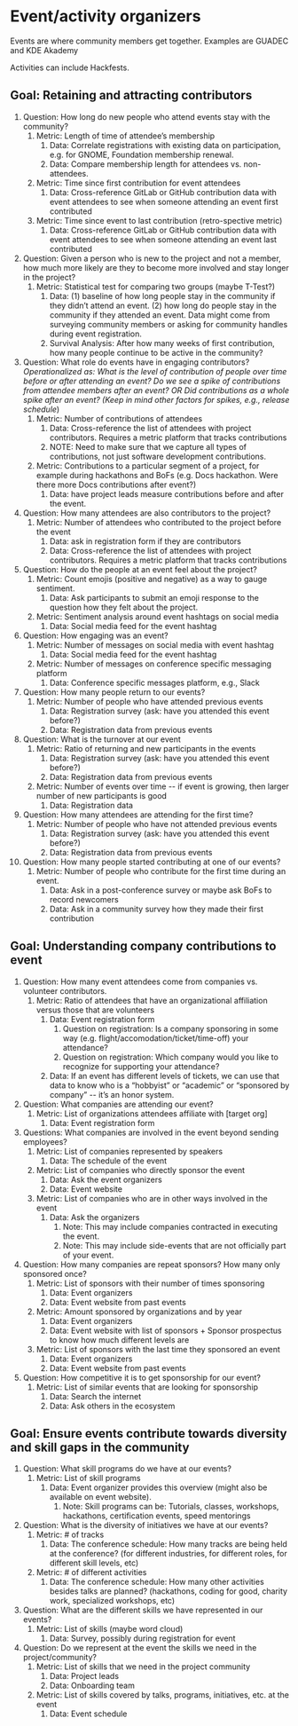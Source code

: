 # Event/activity organizers

Events are where community members get together. Examples are GUADEC and KDE Akademy

Activities can include Hackfests.


## Goal: Retaining and attracting contributors



1. Question: How long do new people who attend events stay with the community?
    1. Metric: Length of time of attendee’s membership
        1. Data: Correlate registrations with existing data on participation, e.g. for GNOME, Foundation membership renewal. 
        1. Data: Compare membership length for attendees vs. non-attendees.
    1. Metric: Time since first contribution for event attendees
        1. Data: Cross-reference GitLab or GitHub contribution data with event attendees to see when someone attending an event first contributed
    1. Metric: Time since event to last contribution (retro-spective metric)
        1. Data: Cross-reference GitLab or GitHub contribution data with event attendees to see when someone attending an event last contributed
1. Question: Given a person who is new to the project and not a member, how much more likely are they to become more involved and stay longer in the project?
    1. Metric: Statistical test for comparing two groups (maybe T-Test?)
        1. Data: (1) baseline of how long people stay in the community if they didn’t attend an event. (2) how long do people stay in the community if they attended an event. Data might come from surveying community members or asking for community handles during event registration.
        1. Survival Analysis: After how many weeks of first contribution, how many people continue to be active in the community? 
1. Question: What role do events have in engaging contributors? _Operationalized as: What is the level of contribution of people over time before or after attending an event? Do we see a spike of contributions from attendee members after an event? OR Did contributions as a whole spike after an event? (Keep in mind other factors for spikes, e.g., release schedule_)
    1. Metric: Number of contributions of attendees
        1. Data: Cross-reference the list of attendees with project contributors. Requires a metric platform that tracks contributions
        1. NOTE: Need to make sure that we capture all types of contributions, not just software development contributions.
    1. Metric: Contributions to a particular segment of a project, for example during hackathons and BoFs (e.g. Docs hackathon. Were there more Docs contributions after event?)
        1. Data: have project leads measure contributions before and after the event.
1. Question: How many attendees are also contributors to the project?
    1. Metric: Number of attendees who contributed to the project before the event
        1. Data: ask in registration form if they are contributors
        1. Data: Cross-reference the list of attendees with project contributors. Requires a metric platform that tracks contributions
1. Question: How do the people at an event feel about the project?
    1. Metric: Count emojis (positive and negative) as a way to gauge sentiment.
        1. Data: Ask participants to submit an emoji response to the question how they felt about the project.
    1. Metric: Sentiment analysis around event hashtags on social media
        1. Data: Social media feed for the event hashtag
1. Question: How engaging was an event?
    1. Metric: Number of messages on social media with event hashtag
        1. Data: Social media feed for the event hashtag
    1. Metric: Number of messages on conference specific messaging platform
        1. Data: Conference specific messages platform, e.g., Slack
1. Question: How many people return to our events?
    1. Metric: Number of people who have attended previous events
        1. Data: Registration survey (ask: have you attended this event before?)
        1. Data: Registration data from previous events
1. Question: What is the turnover at our event
    1. Metric: Ratio of returning and new participants in the events
        1. Data: Registration survey (ask: have you attended this event before?)
        1. Data: Registration data from previous events
    1. Metric: Number of events over time -- if event is growing, then larger number of new participants is good
        1. Data: Registration data
1. Question: How many attendees are attending for the first time?
    1. Metric: Number of people who have not attended previous events
        1. Data: Registration survey (ask: have you attended this event before?)
        1. Data: Registration data from previous events
1. Question: How many people started contributing at one of our events?
    1. Metric: Number of people who contribute for the first time during an event.
        1. Data: Ask in a post-conference survey or maybe ask BoFs to record newcomers
        1. Data: Ask in a community survey how they made their first contribution


## Goal: Understanding company contributions to event



1. Question: How many event attendees come from companies vs. volunteer contributors.
    1. Metric: Ratio of attendees that have an organizational affiliation versus those that are volunteers
        1. Data: Event registration form
            1. Question on registration: Is a company sponsoring in some way (e.g. flight/accomodation/ticket/time-off) your attendance?
            1. Question on registration: Which company would you like to recognize for supporting your attendance?
        1. Data: If an event has different levels of tickets, we can use that data to know who is a “hobbyist” or “academic” or “sponsored by company” -- it’s an honor system.
1. Question: What companies are attending our event?
    1. Metric: List of organizations attendees affiliate with [target org]
        1. Data: Event registration form
1. Questions: What companies are involved in the event beyond sending employees?
    1. Metric: List of companies represented by speakers
        1. Data: The schedule of the event
    1. Metric: List of companies who directly sponsor the event
        1. Data: Ask the event organizers
        1. Data: Event website
    1. Metric: List of companies who are in other ways involved in the event
        1. Data: Ask the organizers
            1. Note: This may include companies contracted in executing the event.
            1. Note: This may include side-events that are not officially part of your event.
1. Question: How many companies are repeat sponsors? How many only sponsored once?
    1. Metric: List of sponsors with their number of times sponsoring
        1. Data: Event organizers
        1. Data: Event website from past events
    1. Metric: Amount sponsored by organizations and by year
        1. Data: Event organizers
        1. Data: Event website with list of sponsors + Sponsor prospectus to know how much different levels are
    1. Metric: List of sponsors with the last time they sponsored an event
        1. Data: Event organizers
        1. Data: Event website from past events
1. Question: How competitive it is to get sponsorship for our event?
    1. Metric: List of similar events that are looking for sponsorship
        1. Data: Search the internet
        1. Data: Ask others in the ecosystem


## Goal: Ensure events contribute towards diversity and skill gaps in the community



1. Question: What skill programs do we have at our events?
    1. Metric: List of skill programs
        1. Data: Event organizer provides this overview (might also be available on event website).
            1. Note: Skill programs can be: Tutorials, classes, workshops, hackathons, certification events, speed mentorings
1. Question: What is the diversity of initiatives we have at our events?
    1. Metric: # of tracks
        1. Data: The conference schedule: How many tracks are being held at the conference? (for different industries, for different roles, for different skill levels, etc)
    1. Metric: # of different activities
        1. Data: The conference schedule: How many other activities besides talks are planned? (hackathons, coding for good, charity work, specialized workshops, etc)
1. Question: What are the different skills we have represented in our events?
    1. Metric: List of skills (maybe word cloud)
        1. Data: Survey, possibly during registration for event
1. Question: Do we represent at the event the skills we need in the project/community?
    1. Metric: List of skills that we need in the project community
        1. Data: Project leads
        1. Data: Onboarding team
    1. Metric: List of skills covered by talks, programs, initiatives, etc. at the event
        1. Data: Event schedule

